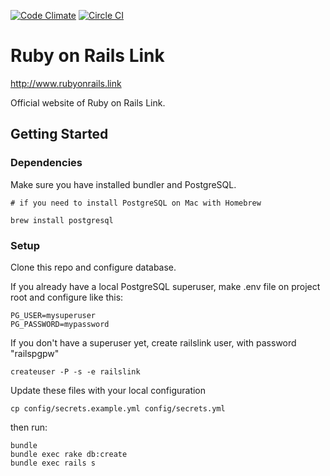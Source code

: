 [![Code Climate](https://codeclimate.com/github/railslink/railslink/badges/gpa.svg)](https://codeclimate.com/github/railslink/railslink) [![Circle CI](https://circleci.com/gh/railslink/railslink.svg?style=svg)](https://circleci.com/gh/railslink/railslink)

# Ruby on Rails Link

http://www.rubyonrails.link

Official website of Ruby on Rails Link.


## Getting Started

### Dependencies
Make sure you have installed bundler and PostgreSQL.

```
# if you need to install PostgreSQL on Mac with Homebrew

brew install postgresql
```

### Setup

Clone this repo and configure database.

If you already have a local PostgreSQL superuser, make .env file on project root and configure like this:

```
PG_USER=mysuperuser
PG_PASSWORD=mypassword
```

If you don't have a superuser yet, create railslink user, with password "railspgpw"

```
createuser -P -s -e railslink
```

Update these files with your local configuration

```
cp config/secrets.example.yml config/secrets.yml
```

then run:

```
bundle
bundle exec rake db:create
bundle exec rails s
````

